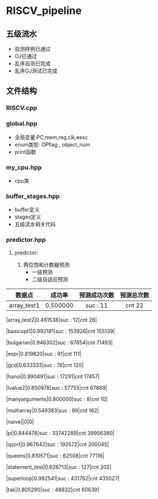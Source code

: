 # RISCV_pipeline

## 五级流水

- 自测样例已通过
- OJ已通过
- 乱序自测已完成
- 乱序OJ测试已完成

## 文件结构
### RISCV.cpp

### global.hpp 
- 全局变量:PC,mem,reg,clk,eesc
- enum类型: OPflag , object_num
- print函数 

### my_cpu.hpp
- cpu类

### buffer_stages.hpp
- buffer定义
- stages定义
- 五级流水相关代码

### predictor.hpp
1. predictor:

    1. 两位饱和计数器预测:
        - 一级预测
        - 二级自适应预测

| 数据点 | 成功率 | 预测成功次数 | 预测总次数 |
| :----: | :----: | :----: | :----: |
|array_test1|0.500000|suc : 11|cnt 22|

|array_test2|0.461538|suc : 12|cnt 26|

|basicopt1|0.992181|suc : 153926|cnt 155139|

|bulgarian|0.946302|suc : 67654|cnt 71493|

|expr|0.819820|suc : 91|cnt 111|

|gcd|0.633333|suc : 76|cnt 120|

|hanoi|0.990491|suc : 17291|cnt 17457|

|lvalue2|0.850978|suc : 57755|cnt 67869|

|manyarguments|0.800000|suc : 8|cnt 10|

|multiarray|0.549383|suc : 89|cnt 162|

|naive|\|0|0|

|pi|0.844478|suc : 33742289|cnt 39956380|

|qsort|0.967642|suc : 193572|cnt 200045|

|queens|0.810571|suc : 62508|cnt 77116|

|statement_test|0.628713|suc : 127|cnt 202|

|superloop|0.992541|suc : 431782|cnt 435027|

|tak|0.805290|suc : 48832|cnt 60639|